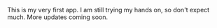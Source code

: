 This is my very first app. I am still trying my hands on, so don't expect much. More updates coming soon.
